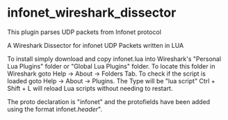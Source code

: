 # infonet_wireshark_dissector
This plugin parses UDP packets from Infonet protocol

A Wireshark Dissector for infonet UDP Packets written in LUA

To install simply download and copy infonet.lua into Wireshark's "Personal Lua Plugins" folder or "Global Lua Plugins" folder.
To locate this folder in Wireshark goto Help -> About -> Folders Tab.
To check if the script is loaded goto Help -> About -> Plugins. The Type will be "lua script"
Ctrl + Shift + L will reload Lua scripts without needing to restart.

The proto declaration is "infonet" and the protofields have been added using the format infonet.$header$".
